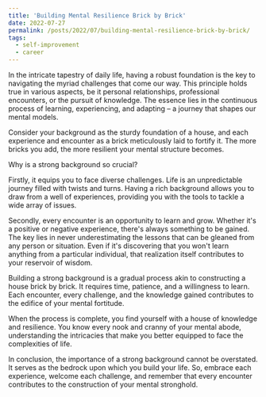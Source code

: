 ```yaml
---
title: 'Building Mental Resilience Brick by Brick'
date: 2022-07-27
permalink: /posts/2022/07/building-mental-resilience-brick-by-brick/
tags:
  - self-improvement
  - career
---
```


In the intricate tapestry of daily life, having a robust foundation is the key to navigating the myriad challenges that come our way. This principle holds true in various aspects, be it personal relationships, professional encounters, or the pursuit of knowledge. The essence lies in the continuous process of learning, experiencing, and adapting – a journey that shapes our mental models.

Consider your background as the sturdy foundation of a house, and each experience and encounter as a brick meticulously laid to fortify it. The more bricks you add, the more resilient your mental structure becomes.

Why is a strong background so crucial?

Firstly, it equips you to face diverse challenges. Life is an unpredictable journey filled with twists and turns. Having a rich background allows you to draw from a well of experiences, providing you with the tools to tackle a wide array of issues.

Secondly, every encounter is an opportunity to learn and grow. Whether it's a positive or negative experience, there's always something to be gained. The key lies in never underestimating the lessons that can be gleaned from any person or situation. Even if it's discovering that you won't learn anything from a particular individual, that realization itself contributes to your reservoir of wisdom.

Building a strong background is a gradual process akin to constructing a house brick by brick. It requires time, patience, and a willingness to learn. Each encounter, every challenge, and the knowledge gained contributes to the edifice of your mental fortitude.

When the process is complete, you find yourself with a house of knowledge and resilience. You know every nook and cranny of your mental abode, understanding the intricacies that make you better equipped to face the complexities of life.

In conclusion, the importance of a strong background cannot be overstated. It serves as the bedrock upon which you build your life. So, embrace each experience, welcome each challenge, and remember that every encounter contributes to the construction of your mental stronghold.
